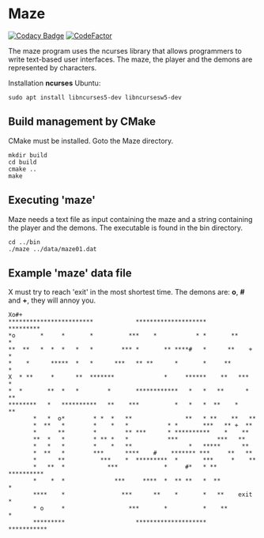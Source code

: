 # Maze

[![Codacy Badge](https://api.codacy.com/project/badge/Grade/827f3e14d67f432586e920f4a3009366)](https://www.codacy.com/project/josokw/Maze/dashboard?utm_source=github.com&amp;utm_medium=referral&amp;utm_content=josokw/Maze&amp;utm_campaign=Badge_Grade_Dashboard)
[![CodeFactor](https://www.codefactor.io/repository/github/josokw/maze/badge)](https://www.codefactor.io/repository/github/josokw/maze)

The maze program uses the ncurses library that allows programmers to write
text-based user interfaces. The maze, the player and the demons are represented
by characters.

Installation __ncurses__ Ubuntu:

    sudo apt install libncurses5-dev libncursesw5-dev

## Build management by CMake

CMake must be installed. Goto the Maze directory.

    mkdir build
    cd build
    cmake ..
    make
  
## Executing 'maze'

Maze needs a text file as input containing the maze and a string containing
the player and the demons. The executable is found in the bin directory.

    cd ../bin
    ./maze ../data/maze01.dat

## Example 'maze' data file

X must try to reach 'exit' in the most shortest time.
The demons are: **o**, **#** and **+**, they will annoy you.

    Xo#+
    ************************            ********************        *********
    *o       *     *       *          ***    *           * *       **       *
    **  **   *  *  *   *   *        *** *       ** ****#   *      **    +   *
    *    *      *****  *   *      ***   ** **      *       *     **         *
    X  * **     *      **  *******              *     ******    **   ***    *
    *  *       **  *   *        *       ************   *   *   **      *  **
    ********   *   **********   **    ***          *   *   *  **    *    **
           *   *  o*        * *  *   **               **   * **    **   **
           *  **   *        *    *   *           * *       ***   ** +  **
           *      **        *        ** ***      * **********    *    **
           **  *   *        * ** *   *           ***           ***   **
           *   *   *        *    *   **                *   *****      **
           *  **   *        ***      ****    #    ******* ***     **   **
           *      **          ***    *  *********  *       ***     *    **
           *   **  *            ***             *     #*   * **   **********
           *    *  *              ***     ****  *  ** **   *  **           *
           ****    *                ***      **    *       *   **    exit  *
           * o     *                  ***       *          *    **         *
           *********                    ********************     ***********
